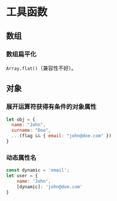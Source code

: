 # 工具函数

## 数组

### 数组扁平化

`Array.flat()`（兼容性不好）。

## 对象

### 展开运算符获得有条件的对象属性

```javascript
let obj = {
  name: "John",
  surname: "Doe",
  ...(flag && { email: "john@doe.com" })
}
```

### 动态属性名

```JavaScript
const dynamic = 'email';
let user = {
    name: 'John',
    [dynamic]: 'john@doe.com'
}
```

